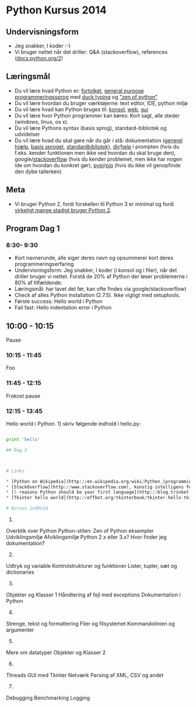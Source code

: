 # Python Kursus 2014

## Undervisningsform

* Jeg snakker, I koder :-)
* Vi bruger nettet når det driller: Q&A (stackoverflow), references ([docs.python.org/2](https://docs.python.org/2/))

## Læringsmål

* Du vil lære hvad Python er: [fortolket](http://en.wikipedia.org/wiki/Interpreted_language), [general purpose programmeringssprog](http://en.wikipedia.org/wiki/General-purpose_programming_language) med [duck typing](http://en.wikipedia.org/wiki/Duck_typing#In_Python) og ["zen of python"](http://legacy.python.org/dev/peps/pep-0020/)
* Du vil lære hvordan du bruger værktøjerne: text editor, IDE, python miljø
* Du vil lære hvad kan Python bruges til: [konsol](http://stackoverflow.com/questions/1077347/hello-world-in-python), [web](http://flask.pocoo.org/docs/quickstart/), [gui](http://effbot.org/tkinterbook/tkinter-hello-tkinter.htm)
* Du vil lære hvor Python programmer kan køres: Kort sagt, alle steder (windows, linux, os x).
* Du vil lære Pythons syntax (basis sprog), standard-bibliotek og udvidelser
* Du vil lære hvad du skal gøre når du går i stå: dokumentation ([generel hjælp](https://docs.python.org/2/), [basis sproget](https://docs.python.org/2/reference/index.html), [standardbibliotek](https://docs.python.org/2/library/index.html)), [dir](https://docs.python.org/2/library/functions.html#dir)/[help](https://docs.python.org/2/library/functions.html#help) i prompten (hvis du f.eks. kender funktionen men ikke ved hvordan du skal bruge den), google/[stackoverflow](http://stackoverflow.com) (hvis du kender problemet, men ikke har nogen ide om hvordan du konkret gør), [pypi](https://pypi.python.org/pypi)/[pip](http://www.pip-installer.org/en/latest/) (hvis du ikke vil genopfinde den dybe tallerken)

## Meta

* Vi bruger Python 2, fordi forskellen til Python 3 er minimal og fordi [virkeligt mange stadigt bruger Python 2](http://programmers.stackexchange.com/questions/63859/why-do-people-hesitate-to-use-python-3).

## Program Dag 1

### 8:30- 9:30

* Kort navnerunde, alle siger deres navn og opsummerer kort deres programmeringserfaring
* Undervisningsform: Jeg snakker, I koder (i konsol og i filer), når det driller bruger vi nettet. Forstå de 20% af Python der løser problemerne i 80% af tilfældende.
* Læringsmål:
har lavet det før, kan ofte findes via google/stackoverflow)
* Check af alles Python installation (2.7.5). Ikke vigtigt med setuptools.
* Første success: Hello world i Python
* Fail fast: Hello indentation error i Python

## 10:00 - 10:15

Pause

### 10:15 - 11:45

Foo

### 11:45 - 12:15

Frokost pause

### 12:15 - 13:45


Hello world i Python. 1) skriv følgende indhold i hello.py:

```python

print 'hello'

## Dag 2



# Links

* [Python on Wikipedia](http://en.wikipedia.org/wiki/Python_(programming_language))
* [StackOverflow](http://www.stackoverflow.com), kunstig intelligens for programmører)
* [5 reasons Python should be your first language](http://blog.trinket.io/why-python/)
* [Tkinter hello world](http://effbot.org/tkinterbook/tkinter-hello-tkinter.htm)

# Kursus indhold

```
1.
Overblik over Python
Python-stilen: Zen of Python
eksempler
Udviklingsmiljø
Afviklingsmiljø
Python 2.x eller 3.x?
Hvor finder jeg dokumentation?
 
2.
Udtryk og variable
Kontrolstrukturer og funktioner
Lister, tupler, sæt og dictionaries
 
3.
Objekter og Klasser 1
Håndtering af fejl med exceptions
Dokumentation i Python
 
4.
Strenge, tekst og formattering
Filer og filsystemet
Kommandolinien og argumenter
 
5.
Mere om datatyper
Objekter og Klasser 2
 
6.
Threads
GUI med Tkinter
Netværk
Parsing af XML, CSV og andet
 
7.
Debugging
Benchmarking
Logging
```